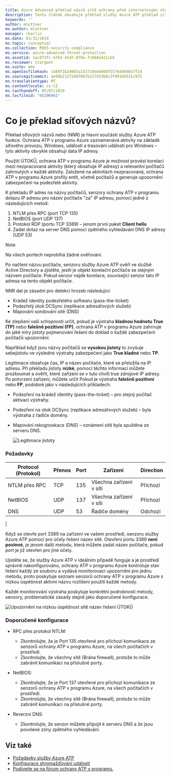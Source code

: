```yaml
---
title: Azure Advanced překlad názvů sítě ochrany před internetovými útoky | Dokumentace Microsoftu
description: Tento článek obsahuje přehled služby Azure ATP překlad síťových názvů pokročilé funkce a používá.
keywords: ''
author: mlottner
ms.author: mlottner
manager: rkarlin
ms.date: 03/31/2019
ms.topic: conceptual
ms.collection: M365-security-compliance
ms.service: azure-advanced-threat-protection
ms.assetid: 1ac873fc-b763-41d7-878e-7c08da421cb5
ms.reviewer: itargoet
ms.suite: ems
ms.openlocfilehash: 1489f1b24065a153734bdd46975576d469b57f24
ms.sourcegitcommit: ae9db212f268f067b217d33b0c3f991b6531c975
ms.translationtype: MT
ms.contentlocale: cs-CZ
ms.lasthandoff: 05/07/2019
ms.locfileid: "65196941"
---
```

# <a name="what-is-network-name-resolution"></a>Co je překlad síťových názvů?

Překlad síťových názvů nebo (NNR) je hlavní součástí služby Azure ATP funkce. Ochrana ATP v programu Azure zaznamenává aktivity na základě síťového provozu, Windows, událostí a trasování událostí pro Windows – tyto aktivity obvykle obsahují data IP adresy.  

Použití ÚTOKŮ, ochrana ATP v programu Azure je možnost provést korelaci mezi nezpracovaná aktivity (který obsahuje IP adresy) a relevantní počítačů zahrnutých v každé aktivity. Založené na aktivitách nezpracovaná, ochrana ATP v programu Azure profily entit, včetně počítačů a generuje upozornění zabezpečení na podezřelé aktivity.

K překladu IP adres na názvy počítačů, senzory ochrany ATP v programu dotazu IP adresu pro název počítače "za" IP adresu, pomocí jedné z následujících metod:

1. NTLM přes RPC (port TCP 135)
2. NetBIOS (port UDP 137)
3. Protokol RDP (portu TCP 3389) – jenom první paket **Client hello**
4. Zadat dotaz na server DNS pomocí zpětného vyhledávání DNS IP adresy (UDP 53)

> [!NOTE]
>Na všech portech neprobíhá žádné ověřování.

Po načtení názvu počítače, senzoru služby Azure ATP ověří ve službě Active Directory a zjistěte, jestli je objekt korelační počítače se stejným názvem počítače. Pokud senzor najde korelace, související senzor tato IP adresa na tento objekt počítače.

NNR dat je zásadní pro detekci hrozeb následující:

- Krádež identity podezřelého softwaru (pass-the-ticket)
- Podezřelý útok DCSync (replikace adresářových služeb)
- Mapování sondování sítě (DNS)

Ke zlepšení vaší schopnosti určit, pokud je výstraha **kladnou hodnotu True (TP)** nebo **falešně pozitivní (FP)**, ochrana ATP v programu Azure zahrnuje do jaké míry jistoty pojmenování řešení do doklad o každé zabezpečení počítačů upozornění. 
 
Například když jsou názvy počítačů se **vysokou jistoty** to zvyšuje sebejistotu ve výsledné výstrahy zabezpečení jako **True kladné** nebo **TP**. 

Legitimace obsahuje čas, IP a název počítače, které se přeložila na IP adresu. Při překladu jistoty **nízké**, pomocí těchto informací můžete prozkoumat a ověřit, které zařízení se v tuto chvíli true zdrojové IP adresy. Po potvrzení zařízení, můžete určit Pokud je výstraha **falešně pozitivní** nebo **FP**, podobně jako v následujících příkladech:

- Podezření na krádež identity (pass-the-ticket) – pro stejný počítač aktivaci výstrahy.
- Podezření na útok DCSync (replikace adresářových služeb) – byla výstraha z řadiče domény.
- Mapování rekognoskace (DNS) – oznámení sítě byla spuštěna ze serveru DNS.

    ![Legitimace jistoty](media/nnr-high-certainty.png)


### <a name="prerequisites"></a>Požadavky
|Protocol (Protokol)|  Přenos|  Port|   Zařízení| Direction|
|--------|--------|------|-------|------|
|NTLM přes RPC| TCP |135|   Všechna zařízení v síti| Příchozí|
|NetBIOS|   UDP|    137|    Všechna zařízení v síti| Příchozí|
|DNS|   UDP|    53| Řadiče domény| Odchozí|
|

Když se otevře port 3389 na zařízení ve vašem prostředí, senzoru služby Azure ATP pomocí pro účely řešení název sítě.
Otevření portu 3389 **není povinné**, je jenom další metodu, která můžete zadat název počítače, pokud port je již otevřen pro jiné účely.

Ujistěte se, že služby Azure ATP v ideálním případě funguje a je prostředí správně nakonfigurováno, ochrany ATP v programu Azure kontroluje stav řešení každý ze souboru a vydává monitorovací upozornění pro jednu metodu, proto poskytuje seznam senzorů ochrany ATP v programu Azure s nízkou úspěšnost aktivní názvu rozlišení použití každé metody.

Každé monitorování výstraha poskytuje konkrétní podrobnosti metody, senzory, problematické zásady stejně jako doporučené konfigurace.

![Upozornění na nízkou úspěšnost sítě název řešení ÚTOKŮ](media/atp-nnr-success-rate.png)


### <a name="configuration-recommendations"></a>Doporučené konfigurace

- RPC přes protokol NTLM:
    - Zkontrolujte, že je Port 135 otevřené pro příchozí komunikace ze senzorů ochrany ATP v programu Azure, na všech počítačích v prostředí.
    - Zkontrolujte, že všechny sítě (Brána firewall), protože to může zabránit komunikaci na příslušné porty.

- NetBIOS:
    - Zkontrolujte, že je Port 137 otevřené pro příchozí komunikace ze senzorů ochrany ATP v programu Azure, na všech počítačích v prostředí.
    - Zkontrolujte, že všechny sítě (Brána firewall), protože to může zabránit komunikaci na příslušné porty.
- Reverzní DNS:
    - Zkontrolujte, že senzor můžete připojit k serveru DNS a že jsou povolené zóny zpětného vyhledávání.


## <a name="see-also"></a>Viz také
- [Požadavky služby Azure ATP](atp-prerequisites.md)
- [Konfigurace shromažďování událostí](configure-event-collection.md)
- [Podívejte se na fórum ochrany ATP v programu.](https://aka.ms/azureatpcommunity)
